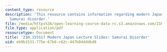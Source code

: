 ```yaml
---
content_type: resource
description: 'This resource contains information regarding modern Japan lecture slides:
  Samurai disorder.'
file: /media/https%3A/open-learning-course-data-rc.s3.amazonaws.com/21h-155-modern-japan-1868-to-present-spring-2017/eb9b1531775e67b0c62c447b84dddbd8_MIT21H_155S17_Disorder.pdf
file_type: application/pdf
resourcetype: Document
title: '21H.155S17 Modern Japan Lecture Slides: Samurai Disorder'
uid: eb9b1531-775e-67b0-c62c-447b84dddbd8
---
```

